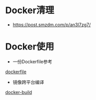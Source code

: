 
# Docker清理

- https://post.smzdm.com/p/an3l7zg7/

# Docker使用

- 一份Dockerfile参考

[dockerfile](./code/dockerfile ':include :type=code dockerfile')

- 镜像跨平台编译

[docker-build](./code/docker_build.sh ':include :type=code')
